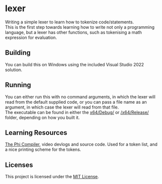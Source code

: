 # lexer

Writing a simple lexer to learn how to tokenize code/statements.  
This is the first step towards learning how to write not only a programming language, but a lexer has other functions, such as tokenising a math expression for evaluation.

## Building

You can build this on Windows using the included Visual Studio 2022 solution.

## Running

You can either run this with no command arguments, in which the lexer will read from the default supplied code, or you can pass a file name as an argument, in which case the lexer will read from that file.  
The executable can be found in either the [x64/Debug/](x64/Debug/) or [/x64/Release/](x64/Debug/) folder, depending on how you built it.

## Learning Resources

[The Phi Compiler], video devlogs and source code. Used for a token list, and a nice printing scheme for the tokens.

## Licenses

This project is licensed under the [MIT License].

[The Phi Compiler]: https://github.com/wzid/phi

[MIT License]: LICENSE